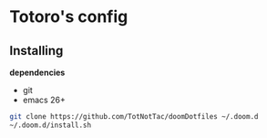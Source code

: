 # Totoro's config

## Installing
**dependencies**
- git
- emacs 26+

```bash
git clone https://github.com/TotNotTac/doomDotfiles ~/.doom.d
~/.doom.d/install.sh
```
